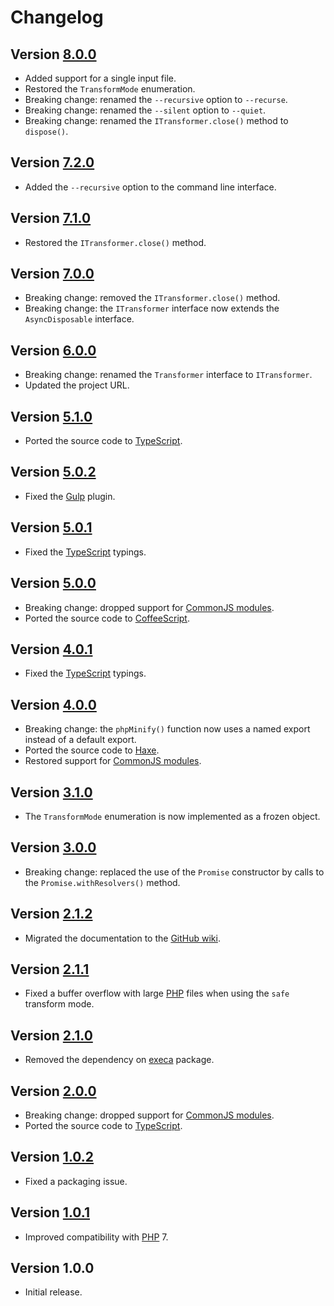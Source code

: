 # Changelog

## Version [8.0.0](https://github.com/cedx/php-minifier.js/compare/v7.2.0...v8.0.0)
- Added support for a single input file.
- Restored the `TransformMode` enumeration.
- Breaking change: renamed the `--recursive` option to `--recurse`.
- Breaking change: renamed the `--silent` option to `--quiet`.
- Breaking change: renamed the `ITransformer.close()` method to `dispose()`.

## Version [7.2.0](https://github.com/cedx/php-minifier.js/compare/v7.1.0...v7.2.0)
- Added the `--recursive` option to the command line interface.

## Version [7.1.0](https://github.com/cedx/php-minifier.js/compare/v7.0.0...v7.1.0)
- Restored the `ITransformer.close()` method.

## Version [7.0.0](https://github.com/cedx/php-minifier.js/compare/v6.0.0...v7.0.0)
- Breaking change: removed the `ITransformer.close()` method.
- Breaking change: the `ITransformer` interface now extends the `AsyncDisposable` interface.

## Version [6.0.0](https://github.com/cedx/php-minifier.js/compare/v5.1.0...v6.0.0)
- Breaking change: renamed the `Transformer` interface to `ITransformer`.
- Updated the project URL.

## Version [5.1.0](https://github.com/cedx/php-minifier.js/compare/v5.0.2...v5.1.0)
- Ported the source code to [TypeScript](https://www.typescriptlang.org).

## Version [5.0.2](https://github.com/cedx/php-minifier.js/compare/v5.0.1...v5.0.2)
- Fixed the [Gulp](https://gulpjs.com) plugin.

## Version [5.0.1](https://github.com/cedx/php-minifier.js/compare/v5.0.0...v5.0.1)
- Fixed the [TypeScript](https://www.typescriptlang.org) typings.

## Version [5.0.0](https://github.com/cedx/php-minifier.js/compare/v4.0.1...v5.0.0)
- Breaking change: dropped support for [CommonJS modules](https://nodejs.org/api/modules.html).
- Ported the source code to [CoffeeScript](https://coffeescript.org).

## Version [4.0.1](https://github.com/cedx/php-minifier.js/compare/v4.0.0...v4.0.1)
- Fixed the [TypeScript](https://www.typescriptlang.org) typings.

## Version [4.0.0](https://github.com/cedx/php-minifier.js/compare/v3.1.0...v4.0.0)
- Breaking change: the `phpMinify()` function now uses a named export instead of a default export.
- Ported the source code to [Haxe](https://haxe.org).
- Restored support for [CommonJS modules](https://nodejs.org/api/modules.html).

## Version [3.1.0](https://github.com/cedx/php-minifier.js/compare/v3.0.0...v3.1.0)
- The `TransformMode` enumeration is now implemented as a frozen object.

## Version [3.0.0](https://github.com/cedx/php-minifier.js/compare/v2.1.2...v3.0.0)
- Breaking change: replaced the use of the `Promise` constructor by calls to the `Promise.withResolvers()` method.

## Version [2.1.2](https://github.com/cedx/php-minifier.js/compare/v2.1.1...v2.1.2)
- Migrated the documentation to the [GitHub wiki](https://github.com/cedx/php-minifier.js/wiki).

## Version [2.1.1](https://github.com/cedx/php-minifier.js/compare/v2.1.0...v2.1.1)
- Fixed a buffer overflow with large [PHP](https://www.php.net) files when using the `safe` transform mode. 

## Version [2.1.0](https://github.com/cedx/php-minifier.js/compare/v2.0.0...v2.1.0)
- Removed the dependency on [execa](https://www.npmjs.com/package/execa) package.

## Version [2.0.0](https://github.com/cedx/php-minifier.js/compare/v1.0.2...v2.0.0)
- Breaking change: dropped support for [CommonJS modules](https://nodejs.org/api/modules.html).
- Ported the source code to [TypeScript](https://www.typescriptlang.org).

## Version [1.0.2](https://github.com/cedx/php-minifier.js/compare/v1.0.1...v1.0.2)
- Fixed a packaging issue.

## Version [1.0.1](https://github.com/cedx/php-minifier.js/compare/v1.0.0...v1.0.1)
- Improved compatibility with [PHP](https://www.php.net) 7.

## Version 1.0.0
- Initial release.
